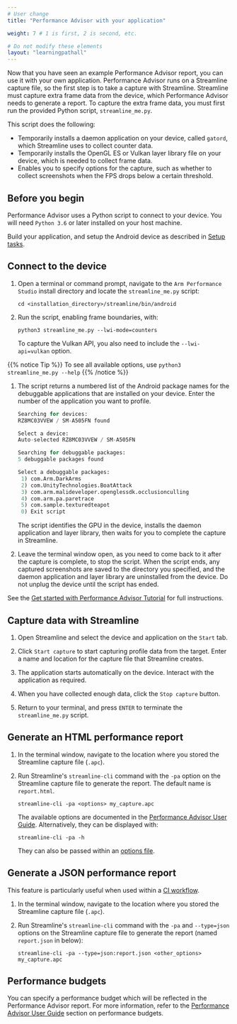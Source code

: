 ```yaml
---
# User change
title: "Performance Advisor with your application"

weight: 7 # 1 is first, 2 is second, etc.

# Do not modify these elements
layout: "learningpathall"
---
```

Now that you have seen an example Performance Advisor report, you can use it with your own application. Performance Advisor runs on a Streamline capture file, so the first step is to take a capture with Streamline. Streamline must capture extra frame data from the device, which Performance Advisor needs to generate a report. To capture the extra frame data, you must first run the provided Python script, `streamline_me.py`.

This script does the following:

* Temporarily installs a daemon application on your device, called `gatord`, which Streamline uses to collect counter data.
* Temporarily installs the OpenGL ES or Vulkan layer library file on your device, which is needed to collect frame data.
* Enables you to specify options for the capture, such as whether to collect screenshots when the FPS drops below a certain threshold.

## Before you begin

Performance Advisor uses a Python script to connect to your device. You will need `Python 3.6` or later installed on your host machine.

Build your application, and setup the Android device as described in [Setup tasks](../setup_tasks).

## Connect to the device

1. Open a terminal or command prompt, navigate to the `Arm Performance Studio` install directory and locate the `streamline_me.py` script:

    ```console
    cd <installation_directory>/streamline/bin/android
    ```

1. Run the script, enabling frame boundaries, with:
    ```console
    python3 streamline_me.py --lwi-mode=counters 
    ```
    To capture the Vulkan API, you also need to include the `--lwi-api=vulkan` option.

{{% notice Tip %}}
To see all available options, use `python3 streamline_me.py --help`
{{% /notice %}}

1. The script returns a numbered list of the Android package names for the debuggable applications that are installed on your device. Enter the number of the application you want to profile.
    ```python
    Searching for devices:
    RZ8MC03VVEW / SM-A505FN found

    Select a device:
    Auto-selected RZ8MC03VVEW / SM-A505FN

    Searching for debuggable packages:
    5 debuggable packages found         

    Select a debuggable packages:
     1) com.Arm.DarkArms
     2) com.UnityTechnologies.BoatAttack
     3) com.arm.malideveloper.openglessdk.occlusionculling
     4) com.arm.pa.paretrace
     5) com.sample.texturedteapot
     0) Exit script
    ```
    The script identifies the GPU in the device, installs the daemon application and layer library, then waits for you to complete the capture in Streamline.

1. Leave the terminal window open, as you need to come back to it after the capture is complete, to stop the script. When the script ends, any captured screenshots are saved to the directory you specified, and the daemon application and layer library are uninstalled from the device. Do not unplug the device until the script has ended.

See the [Get started with Performance Advisor Tutorial](https://developer.arm.com/documentation/102478/latest/Run-the-streamline-me-py-script) for full instructions.

## Capture data with Streamline

1. Open Streamline and select the device and application on the `Start` tab.

1. Click `Start capture` to start capturing profile data from the target. Enter a name and location for the capture file that Streamline creates.

1. The application starts automatically on the device. Interact with the application as required.

1. When you have collected enough data, click the `Stop capture` button.

1. Return to your terminal, and press `ENTER` to terminate the `streamline_me.py` script.

## Generate an HTML performance report

1. In the terminal window, navigate to the location where you stored the Streamline capture file (`.apc`).

1. Run Streamline's  `streamline-cli` command with the `-pa` option on the Streamline capture file to generate the report. The default name is `report.html`.
    ```console
    streamline-cli -pa <options> my_capture.apc
    ```
    The available options are documented in the [Performance Advisor User Guide](https://developer.arm.com/documentation/102009/latest/Command-line-options/The-pa-command). Alternatively, they can be displayed with:
    ```console
    streamline-cli -pa -h
    ```
    They can also be passed within an [options file](https://developer.arm.com/documentation/102009/latest/Command-line-options/The-pa-command/pa-command-line-options-file).

## Generate a JSON performance report

This feature is particularly useful when used within a [CI workflow](https://developer.arm.com/documentation/102543).

1. In the terminal window, navigate to the location where you stored the Streamline capture file (`.apc`).

1. Run Streamline's  `streamline-cli` command with the `-pa` and `--type=json` options on the Streamline capture file to generate the report (named `report.json` in below):
    ```console
    streamline-cli -pa --type=json:report.json <other_options> my_capture.apc
    ```

## Performance budgets

You can specify a performance budget which will be reflected in the Performance Advisor report. For more information, refer to the [Performance Advisor User Guide](https://developer.arm.com/documentation/102009/latest/Quick-start-guide/Setting-performance-budgets) section on performance budgets.
